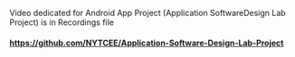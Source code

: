 Video dedicated for Android App Project (Application SoftwareDesign Lab Project) is in Recordings file
#### https://github.com/NYTCEE/Application-Software-Design-Lab-Project
